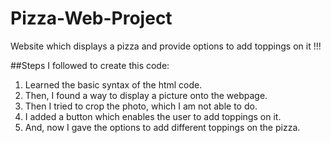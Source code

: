 # Pizza-Web-Project
Website which displays a pizza and provide options to add toppings on it !!!

##Steps I followed to create this code:
1) Learned the basic syntax of the html code.
2) Then, I found a way to display a picture onto the webpage.
3) Then I tried to crop the photo, which I am not able to do.
4) I added a button which enables the user to add toppings on it.
5) And, now I gave the options to add different toppings on the pizza.
